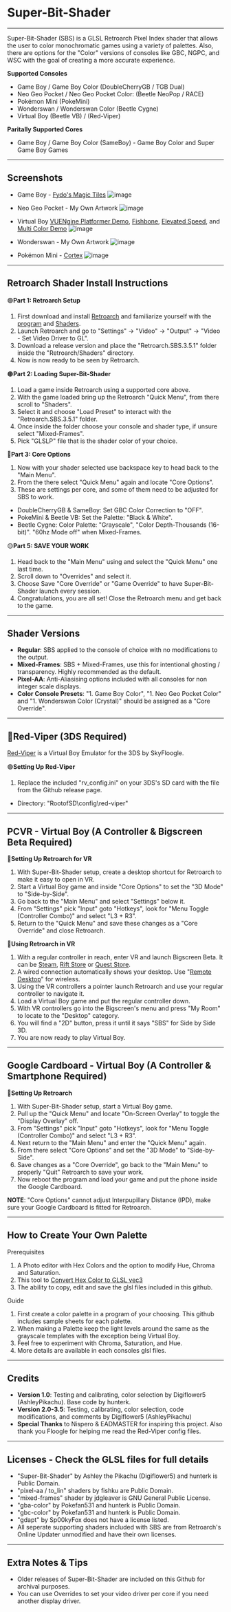 # Super-Bit-Shader
-----------------------------------------------------------------------------------------------------------------------
Super-Bit-Shader (SBS) is a GLSL Retroarch Pixel Index shader that allows the user to color monochromatic games using a variety of palettes. Also, there are options for the "Color" versions of consoles like GBC, NGPC, and WSC with the goal of creating a more accurate experience.
  
**Supported Consoles**
* Game Boy / Game Boy Color (DoubleCherryGB / TGB Dual)
* Neo Geo Pocket / Neo Geo Pocket Color: (Beetle NeoPop / RACE)
* Pokémon Mini (PokeMini)
* Wonderswan / Wonderswan Color (Beetle Cygne)
* Virtual Boy (Beetle VB) / (Red-Viper)

**Paritally Supported Cores**
* Game Boy / Game Boy Color (SameBoy) - Game Boy Color and Super Game Boy Games

-----------------------------------------------------------------------------------------------------------------------
**Screenshots**
-----------------------------------------------------------------------------------------------------------------------
* Game Boy - [Fydo's Magic Tiles](https://ohnotomsutton.itch.io/fydos-magic-tiles)
![image](https://github.com/user-attachments/assets/6b493a3d-9139-429d-90b4-e9d0534f161b)

* Neo Geo Pocket - My Own Artwork
![image](https://github.com/user-attachments/assets/0590a254-e07d-41df-847b-d4563b9d5576)

* Virtual Boy [VUENgine Platformer Demo](https://www.virtual-boy.com/homebrew/vuengine-platformer-demo/), [Fishbone](https://www.virtual-boy.com/homebrew/fishbone/), [Elevated Speed](https://www.virtual-boy.com/homebrew/elevated-speed/), and [Multi Color Demo](https://www.virtual-boy.com/homebrew/multi-color-demo/)
![image](https://github.com/user-attachments/assets/f1ffd0a5-73f1-420b-b7ae-e844013211ce)

* Wonderswan - My Own Artwork
![image](https://github.com/user-attachments/assets/b13dfe01-a28c-4048-be48-199d694cc297)

* Pokémon Mini - [Cortex](https://www.pokemon-mini.net/games/cortex/)
![image](https://github.com/user-attachments/assets/5b6ab960-aef4-4088-a4ec-6aca12031e4a)

-----------------------------------------------------------------------------------------------------------------------
**Retroarch Shader Install Instructions**
-----------------------------------------------------------------------------------------------------------------------
🟢**Part 1: Retroarch Setup**
1. First download and install [Retroarch](https://www.retroarch.com/) and familiarize yourself with the [program](https://www.youtube.com/watch?v=5F-Fo2f_4d0) and [Shaders](https://www.youtube.com/watch?v=YyZ6IrmsNgY).
2. Launch Retroarch and go to "Settings" -> "Video" -> "Output" -> "Video - Set Video Driver to GL".
3. Download a release version and place the "Retroarch.SBS.3.5.1" folder inside the "Retroarch/Shaders" directory.
4. Now is now ready to be seen by Retroarch.

🟠**Part 2: Loading Super-Bit-Shader**
1. Load a game inside Retroarch using a supported core above.
2. With the game loaded bring up the Retroarch "Quick Menu", from there scroll to "Shaders".
3. Select it and choose "Load Preset" to interact with the "Retroarch.SBS.3.5.1" folder.
4. Once inside the folder choose your console and shader type, if unsure select "Mixed-Frames".
5. Pick "GLSLP" file that is the shader color of your choice.

🔵**Part 3: Core Options**
1. Now with your shader selected use backspace key to head back to the "Main Menu".
2. From the there select "Quick Menu" again and locate "Core Options".
3. These are settings per core, and some of them need to be adjusted for SBS to work.

* DoubleCherryGB & SameBoy: Set GBC Color Correction to "OFF".
* PokeMini & Beetle VB: Set the Palette: "Black & White".
* Beetle Cygne: Color Palette: "Grayscale", "Color Depth-Thousands (16-bit)". "60hz Mode off" when Mixed-Frames.

🟡**Part 5: SAVE YOUR WORK**
1. Head back to the "Main Menu" using and select the "Quick Menu" one last time.
3. Scroll down to "Overrides" and select it.
4. Choose Save "Core Override" or "Game Override" to have Super-Bit-Shader launch every session.
5. Congratulations, you are all set! Close the Retroarch menu and get back to the game.

-----------------------------------------------------------------------------------------------------------------------
**Shader Versions**
-----------------------------------------------------------------------------------------------------------------------
* **Regular**: SBS applied to the console of choice with no modifications to the output.
* **Mixed-Frames**: SBS + Mixed-Frames, use this for intentional ghosting / transparency. Highly recommended as the default.
* **Pixel-AA**: Anti-Aliasising options included with all consoles for non integer scale displays.
* **Color Console Presets**: "1. Game Boy Color", "1. Neo Geo Pocket Color" and "1. Wonderswan Color (Crystal)" should be assigned as a "Core Override".

-----------------------------------------------------------------------------------------------------------------------
🐍Red-Viper (3DS Required)
-----------------------------------------------------------------------------------------------------------------------
[Red-Viper](https://github.com/skyfloogle/red-viper) is a Virtual Boy Emulator for the 3DS by SkyFloogle.

🟢**Setting Up Red-Viper**
1. Replace the included "rv_config.ini" on your 3DS's SD card with the file from the Github release page.
* Directory: "RootofSD\config\red-viper"

-----------------------------------------------------------------------------------------------------------------------
PCVR - Virtual Boy (A Controller & Bigscreen Beta Required)
-----------------------------------------------------------------------------------------------------------------------
🔴**Setting Up Retroarch for VR**
1. With Super-Bit-Shader setup, create a desktop shortcut for Retroarch to make it easy to open in VR.
2. Start a Virtual Boy game and inside "Core Options" to set the "3D Mode" to "Side-by-Side".
3. Go back to the "Main Menu" and select "Settings" below it.
4. From "Settings" pick "Input" goto "Hotkeys", look for "Menu Toggle (Controller Combo)" and select "L3 + R3".
6. Return to the "Quick Menu" and save these changes as a "Core Override" and close Retroarch.

🔴**Using Retroarch in VR**
1. With a regular controller in reach, enter VR and launch Bigscreen Beta. It can be [Steam](https://store.steampowered.com/app/457550/Bigscreen_Beta/), [Rift Store](https://www.meta.com/experiences/pcvr/bigscreen-beta/1018613041536358/) or [Quest Store](https://www.meta.com/experiences/bigscreen-beta/2497738113633933/).
2. A wired connection automatically shows your desktop. Use "[Remote Desktop](https://www.bigscreenvr.com/remotedesktop/?modestbranding=1&autoplay=1)" for wireless.
3. Using the VR controllers a pointer launch Retroarch and use your regular controller to navigate it.
4. Load a Virtual Boy game and put the regular controller down.
5. With VR controllers go into the Bigscreen's menu and press "My Room" to locate to the "Desktop" category.
6. You will find a "2D" button, press it until it says "SBS" for Side by Side 3D.
7. You are now ready to play Virtual Boy.

-----------------------------------------------------------------------------------------------------------------------
Google Cardboard - Virtual Boy (A Controller & Smartphone Required)
-----------------------------------------------------------------------------------------------------------------------
🔵**Setting Up Retroarch**
1. With Super-Bit-Shader setup, start a Virtual Boy game.
2. Pull up the "Quick Menu" and locate "On-Screen Overlay" to toggle the "Display Overlay" off.
3. From "Settings" pick "Input" goto "Hotkeys", look for "Menu Toggle (Controller Combo)" and select "L3 + R3".
4. Next return to the "Main Menu" and enter the "Quick Menu" again.
5. From there select "Core Options" and set the "3D Mode" to "Side-by-Side".
6. Save changes as a "Core Override", go back to the "Main Menu" to properly "Quit" Retroarch to save your work.
7. Now reboot the program and load your game and put the phone inside the Google Cardboard.

**NOTE**: "Core Options" cannot adjust Interpupillary Distance (IPD), make sure your Google Cardboard is fitted for Retroarch.

-----------------------------------------------------------------------------------------------------------------------
**How to Create Your Own Palette**
-----------------------------------------------------------------------------------------------------------------------
Prerequisites
1. A Photo editor with Hex Colors and the option to modify Hue, Chroma and Saturation.
2. This tool to [Convert Hex Color to GLSL vec3](https://airtightinteractive.com/util/hex-to-glsl/)
3. The ability to copy, edit and save the glsl files included in this github.

Guide
1. First create a color palette in a program of your choosing. This github includes sample sheets for each palette.
2. When making a Palette keep the light levels around the same as the grayscale templates with the exception being Virtual Boy.
3. Feel free to experiment with Chroma, Saturation, and Hue.
4. More details are available in each consoles glsl files.

-----------------------------------------------------------------------------------------------------------------------
**Credits**
-----------------------------------------------------------------------------------------------------------------------
* **Version 1.0**: Testing and calibrating, color selection by Digiflower5 (AshleyPikachu). Base code by hunterk.
* **Version 2.0-3.5**: Testing, calibrating, color selection, code modifications, and comments by Digiflower5 (AshleyPikachu)
* **Special Thanks** to Nispero & EADMASTER for inspiring this project. Also thank you Floogle for helping me read the Red-Viper config files.

-----------------------------------------------------------------------------------------------------------------------
**Licenses** - Check the GLSL files for full details
-----------------------------------------------------------------------------------------------------------------------
* "Super-Bit-Shader" by Ashley the Pikachu (Digiflower5) and hunterk is Public Domain.
* "pixel-aa / to_lin" shaders by fishku are Public Domain.
* "mixed-frames" shader by jdgleaver is GNU General Public License.
* "gba-color" by Pokefan531 and hunterk is Public Domain.
* "gbc-color" by Pokefan531 and hunterk is Public Domain.
* "gdapt" by Sp00kyFox does not have a license listed.
* All seperate supporting shaders included with SBS are from Retroarch's Online Updater unmodified and have their own licenses.

-----------------------------------------------------------------------------------------------------------------------
**Extra Notes & Tips**
-----------------------------------------------------------------------------------------------------------------------
* Older releases of Super-Bit-Shader are included on this Github for archival purposes.
* You can use Overrides to set your video driver per core if you need another display driver.
